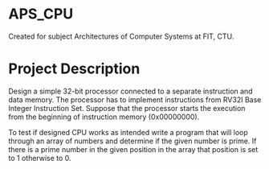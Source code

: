 # APS_CPU

Created for subject Architectures of Computer Systems at FIT, CTU.

# Project Description
Design a simple 32-bit processor connected to a separate instruction and data memory. The processor has to implement instructions from RV32I Base Integer Instruction Set. Suppose that the processor starts the execution from the beginning of instruction memory (0x00000000).

To test if designed CPU works as intended write a program that will loop through an array of numbers and determine if the given number is prime. If there is a prime number in the given position in the array that position is set to 1 otherwise to 0.
